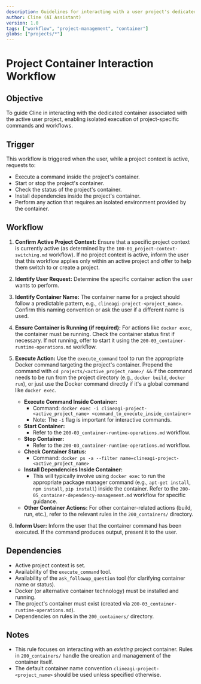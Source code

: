 ```yaml
---
description: Guidelines for interacting with a user project's dedicated container within ClineAGI.
author: Cline (AI Assistant)
version: 1.0
tags: ["workflow", "project-management", "container"]
globs: ["projects/*"]
---
```


# Project Container Interaction Workflow

## Objective

To guide Cline in interacting with the dedicated container associated with the active user project, enabling isolated execution of project-specific commands and workflows.

## Trigger

This workflow is triggered when the user, while a project context is active, requests to:
- Execute a command inside the project's container.
- Start or stop the project's container.
- Check the status of the project's container.
- Install dependencies inside the project's container.
- Perform any action that requires an isolated environment provided by the container.

## Workflow

1.  **Confirm Active Project Context:** Ensure that a specific project context is currently active (as determined by the `100-01_project-context-switching.md` workflow). If no project context is active, inform the user that this workflow applies only within an active project and offer to help them switch to or create a project.
2.  **Identify User Request:** Determine the specific container action the user wants to perform.
3.  **Identify Container Name:** The container name for a project should follow a predictable pattern, e.g., `clineagi-project-<project_name>`. Confirm this naming convention or ask the user if a different name is used.
4.  **Ensure Container is Running (if required):** For actions like `docker exec`, the container must be running. Check the container status first if necessary. If not running, offer to start it using the `200-03_container-runtime-operations.md` workflow.
5.  **Execute Action:** Use the `execute_command` tool to run the appropriate Docker command targeting the project's container. Prepend the command with `cd projects/<active_project_name>/ &&` if the command needs to be run from the project directory (e.g., `docker build`, `docker run`), or just use the Docker command directly if it's a global command like `docker exec`.

    *   **Execute Command Inside Container:**
        *   Command: `docker exec -i clineagi-project-<active_project_name> <command_to_execute_inside_container>`
        *   Note: The `-i` flag is important for interactive commands.
    *   **Start Container:**
        *   Refer to the `200-03_container-runtime-operations.md` workflow.
    *   **Stop Container:**
        *   Refer to the `200-03_container-runtime-operations.md` workflow.
    *   **Check Container Status:**
        *   Command: `docker ps -a --filter name=clineagi-project-<active_project_name>`
    *   **Install Dependencies Inside Container:**
        *   This will typically involve using `docker exec` to run the appropriate package manager command (e.g., `apt-get install`, `npm install`, `pip install`) inside the container. Refer to the `200-05_container-dependency-management.md` workflow for specific guidance.
    *   **Other Container Actions:** For other container-related actions (build, run, etc.), refer to the relevant rules in the `200_containers/` directory.

6.  **Inform User:** Inform the user that the container command has been executed. If the command produces output, present it to the user.

## Dependencies

*   Active project context is set.
*   Availability of the `execute_command` tool.
*   Availability of the `ask_followup_question` tool (for clarifying container name or status).
*   Docker (or alternative container technology) must be installed and running.
*   The project's container must exist (created via `200-03_container-runtime-operations.md`).
*   Dependencies on rules in the `200_containers/` directory.

## Notes

*   This rule focuses on interacting with an *existing* project container. Rules in `200_containers/` handle the creation and management of the container itself.
*   The default container name convention `clineagi-project-<project_name>` should be used unless specified otherwise.
